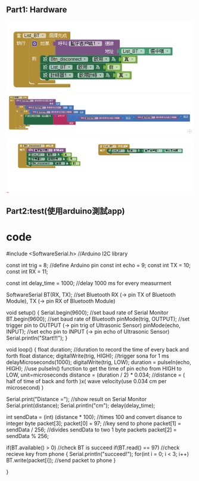 ## Part1: Hardware
![image](https://github.com/NKUSTMCU/MCU/blob/Ultrasonic/%E6%93%B7%E5%8F%961.PNG)
![image](https://github.com/NKUSTMCU/MCU/blob/Ultrasonic/%E6%93%B7%E5%8F%962.PNG)
![image](https://github.com/NKUSTMCU/MCU/blob/Ultrasonic/%E6%93%B7%E5%8F%963.PNG)

## Part2:test(使用arduino測試app)
# code
#include <SoftwareSerial.h> //Arduino I2C library

const int trig =  8; //define Arduino pin
const int echo =  9;
const int TX   = 10;
const int RX   = 11;

const int delay_time = 1000; //delay 1000 ms for every measurment

SoftwareSerial BT(RX, TX); 
//set Bluetooth RX (-> pin TX of Bluetooth Module), TX (-> pin RX of Bluetooth Module)

void setup() {
  Serial.begin(9600); //set baud rate of Serial Monitor
  BT.begin(9600); //set baud rate of Bluetooth
  pinMode(trig, OUTPUT); //set trigger pin to OUTPUT (-> pin trig of Ultrasonic Sensor)
  pinMode(echo, INPUT); //set echo pin to INPUT (-> pin echo of Ultrasonic Sensor)
  Serial.println("Start!!!");
}

void loop() {
  float duration; //duration to record the time of every back and forth 
  float distance; 
  digitalWrite(trig, HIGH); //trigger sona for 1 ms
  delayMicroseconds(1000); 
  digitalWrite(trig, LOW);
  duration = pulseIn(echo, HIGH); 
  //use pulseIn() function to get the time of pin echo from HIGH to LOW, unit=microseconds
  distance = (duration / 2) * 0.034;
  //distance = ( half of time of back and forth )x( wave velocity(use 0.034 cm per microsecond) )
  
  Serial.print("Distance ="); //show result on Serial Monitor
  Serial.print(distance);
  Serial.println("cm");
  delay(delay_time);

  int sendData = (int) (distance * 100); //times 100 and convert disance to integer 
  byte packet[3]; 
  packet[0] = 97; //key send to phone
  packet[1] = sendData / 256; //divides sendData to two 1 byte packets
  packet[2] = sendData % 256;
  

  
  if(BT.available() > 0) //check BT is succeed
    if(BT.read() == 97) //check recieve key from phone
    {
      Serial.println("succeed!");
      for(int i = 0; i < 3; i++) 
        BT.write(packet[i]); //send packet to phone
    }


}
